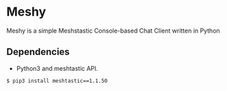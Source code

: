 # Meshy
Meshy is a simple Meshstastic Console-based Chat Client written in Python

## Dependencies
* Python3 and meshtastic API. <br>
```
$ pip3 install meshtastic==1.1.50
```
